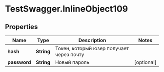 # TestSwagger.InlineObject109

## Properties

Name | Type | Description | Notes
------------ | ------------- | ------------- | -------------
**hash** | **String** | Токен, который юзер получает через почту | 
**password** | **String** | Новый пароль | [optional] 


